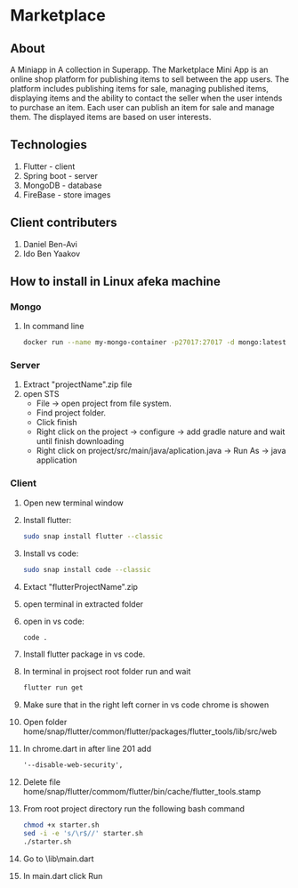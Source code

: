 # Marketplace

## About
A Miniapp in A collection in Superapp.
The Marketplace Mini App is an online shop platform for publishing items to sell between the app users.
The platform includes publishing items for sale, managing published items, displaying items and the ability to contact the seller when the user intends to purchase an item.
Each user can publish an item for sale and manage them. The displayed items are based on user interests. 

## Technologies
1. Flutter - client
2. Spring boot - server
3. MongoDB - database
4. FireBase - store images

## Client contributers
1. Daniel Ben-Avi
2. Ido Ben Yaakov

## How to install in Linux afeka machine
### Mongo

1. In command line

	``` bash
	docker run --name my-mongo-container -p27017:27017 -d mongo:latest
	```

### Server

1. Extract "projectName".zip file
2. open STS
	- File -> open project from file system.
	- Find project folder.
	- Click finish
	- Right click on the project -> configure -> add gradle nature and wait until finish downloading
	- Right click on project/src/main/java/aplication.java -> Run As -> java application

### Client

1. Open new terminal window
2. Install flutter:

	```bash
	sudo snap install flutter --classic
	```

3. Install vs code:

	``` bash
	sudo snap install code --classic
	```

4. Extact  "flutterProjectName".zip
5. open terminal in extracted folder
6. open in vs code:

	```bash
	code .
	```

7. Install flutter package in vs code.
8. In terminal in projsect root folder run and wait

	``` bash
	flutter run get
	```

9. Make sure that in the right left corner in vs code chrome is showen
10. Open folder home/snap/flutter/common/flutter/packages/flutter_tools/lib/src/web
11. In chrome.dart in after line 201 add

	```txt
	'--disable-web-security',
	```

12. Delete file home/snap/flutter/commom/flutter/bin/cache/flutter_tools.stamp
13. From root project directory run the following bash command

	```bash
	chmod +x starter.sh
	sed -i -e 's/\r$//' starter.sh
	./starter.sh
	```

14. Go to \lib\main.dart
15. In main.dart click Run
